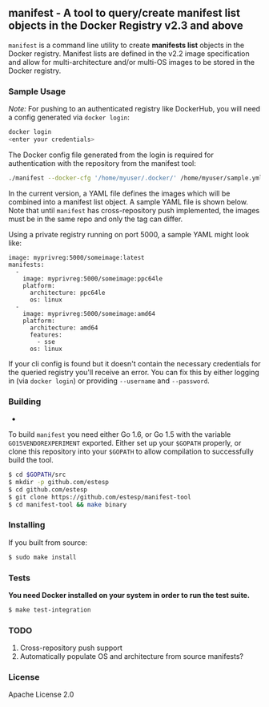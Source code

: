 ## manifest - A tool to query/create manifest list objects in the Docker Registry v2.3 and above

`manifest` is a command line utility to create **manifests list** objects in the Docker registry.
Manifest lists are defined in the v2.2 image specification and allow for multi-architecture and/or
multi-OS images to be stored in the Docker registry.

### Sample Usage

*Note:* For pushing to an authenticated registry like DockerHub, you will need a config generated via
`docker login`:
```sh
docker login
<enter your credentials>
```

The Docker config file generated from the login is required for authentication with the repository
from the manifest tool:

```sh
./manifest --docker-cfg '/home/myuser/.docker/' /home/myuser/sample.yml
```

In the current version, a YAML file defines the images which will be combined into a manifest list
object. A sample YAML file is shown below.  Note that until `manifest` has cross-repository push
implemented, the images must be in the same repo and only the tag can differ.

Using a private registry running on port 5000, a sample YAML might look like:
```
image: myprivreg:5000/someimage:latest
manifests:
  -
    image: myprivreg:5000/someimage:ppc64le
    platform:
      architecture: ppc64le
      os: linux
  -
    image: myprivreg:5000/someimage:amd64
    platform:
      architecture: amd64
      features:
        - sse
      os: linux
```

If your cli config is found but it doesn't contain the necessary credentials for the queried registry
you'll receive an error. You can fix this by either logging in (via `docker login`) or providing `--username`
and `--password`.

### Building
-
To build `manifest` you need either Go 1.6, or Go 1.5 with the variable `GO15VENDOREXPERIMENT` exported.
Either set up your `$GOPATH` properly, or clone this repository into your `$GOPATH` to allow compilation to
successfully build the tool.

```sh
$ cd $GOPATH/src
$ mkdir -p github.com/estesp
$ cd github.com/estesp
$ git clone https://github.com/estesp/manifest-tool
$ cd manifest-tool && make binary
```

### Installing

If you built from source:
```sh
$ sudo make install
```

### Tests

**You need Docker installed on your system in order to run the test suite.**

```sh
$ make test-integration
```

### TODO

 1. Cross-repository push support
 2. Automatically populate OS and architecture from source manifests?

### License

Apache License 2.0
